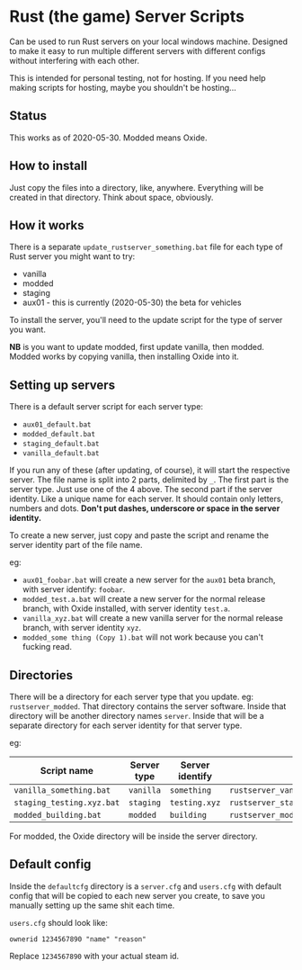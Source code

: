 # Rust (the game) Server Scripts

Can be used to run Rust servers on your local windows machine. Designed to make
it easy to run multiple different servers with different configs without
interfering with each other.

This is intended for personal testing, not for hosting. If you need help making
scripts for hosting, maybe you shouldn't be hosting...

## Status

This works as of 2020-05-30. Modded means Oxide.

## How to install

Just copy the files into a directory, like, anywhere. Everything will be created
in that directory. Think about space, obviously.

## How it works

There is a separate `update_rustserver_something.bat` file for each type of
Rust server you might want to try:

- vanilla
- modded
- staging
- aux01 - this is currently (2020-05-30) the beta for vehicles

To install the server, you'll need to the update script for the type of server
you want.

**NB** is you want to update modded, first update vanilla, then modded. Modded
works by copying vanilla, then installing Oxide into it.

## Setting up servers

There is a default server script for each server type:

- `aux01_default.bat`
- `modded_default.bat`
- `staging_default.bat`
- `vanilla_default.bat`

If you run any of these (after updating, of course), it will start the
respective server. The file name is split into 2 parts, delimited by `_`.
The first part is the server type. Just use one of the 4 above. The second part
if the server identity. Like a unique name for each server. It should contain
only letters, numbers and dots. **Don't put dashes, underscore or space in the
server identity.**

To create a new server, just copy and paste the script and rename the server
identity part of the file name.

eg:
-	`aux01_foobar.bat` will create a new server for the `aux01` beta branch,
	with server identify: `foobar`.
-	`modded_test.a.bat` will create a new server for the normal release branch,
	with Oxide installed, with server identity `test.a`.
-	`vanilla_xyz.bat` will create a new vanilla server for the normal release
	branch, with server identity `xyz`.
-	`modded_some thing (Copy 1).bat` will not work because you can't fucking
	read.

## Directories

There will be a directory for each server type that you update.
eg: `rustserver_modded`. That directory contains the server software. Inside
that directory will be another directory names `server`. Inside that will be a
separate directory for each server identity for that server type.

eg:

| Script name | Server type | Server identify | Directory |
| --- | --- | --- | --- |
`vanilla_something.bat` | `vanilla` | `something` | `rustserver_vanilla\server\something`
`staging_testing.xyz.bat` | `staging` | `testing.xyz` | `rustserver_staging\server\testing.xyz`
`modded_building.bat` | `modded` | `building` | `rustserver_modded\server\building`

For modded, the Oxide directory will be inside the server directory.

## Default config

Inside the `defaultcfg` directory is a `server.cfg` and `users.cfg` with default
config that will be copied to each new server you create, to save you manually
setting up the same shit each time.

`users.cfg` should look like:

```
ownerid 1234567890 "name" "reason"
```

Replace `1234567890` with your actual steam id.